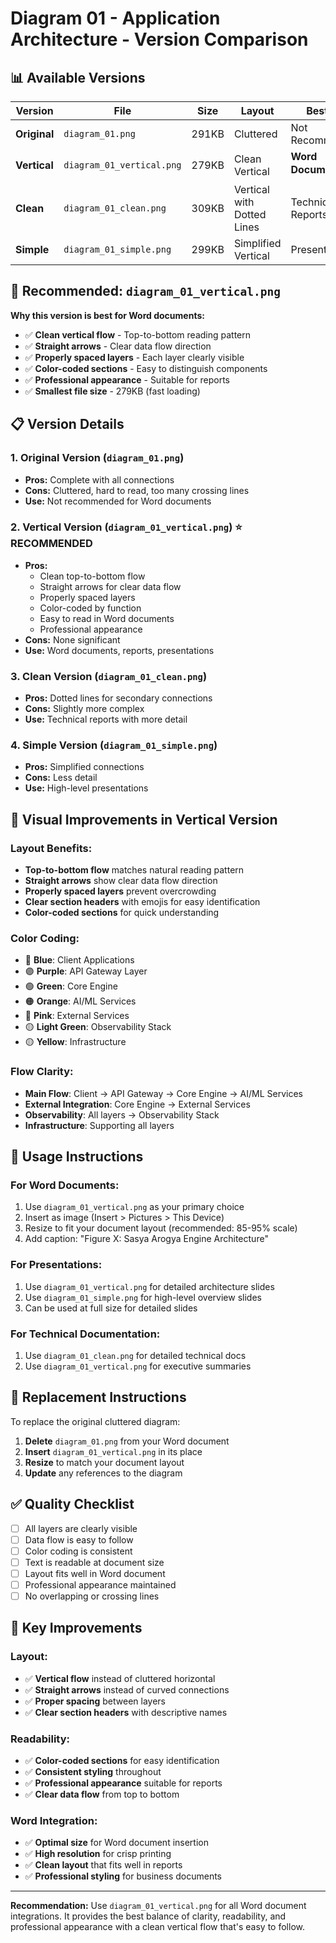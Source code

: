 # Diagram 01 - Application Architecture - Version Comparison

## 📊 Available Versions

| Version | File | Size | Layout | Best For |
|---------|------|------|--------|----------|
| **Original** | `diagram_01.png` | 291KB | Cluttered | Not Recommended |
| **Vertical** | `diagram_01_vertical.png` | 279KB | Clean Vertical | **Word Documents** ⭐ |
| **Clean** | `diagram_01_clean.png` | 309KB | Vertical with Dotted Lines | Technical Reports |
| **Simple** | `diagram_01_simple.png` | 299KB | Simplified Vertical | Presentations |

## 🎯 **Recommended: `diagram_01_vertical.png`**

**Why this version is best for Word documents:**
- ✅ **Clean vertical flow** - Top-to-bottom reading pattern
- ✅ **Straight arrows** - Clear data flow direction
- ✅ **Properly spaced layers** - Each layer clearly visible
- ✅ **Color-coded sections** - Easy to distinguish components
- ✅ **Professional appearance** - Suitable for reports
- ✅ **Smallest file size** - 279KB (fast loading)

## 📋 **Version Details**

### 1. **Original Version** (`diagram_01.png`)
- **Pros:** Complete with all connections
- **Cons:** Cluttered, hard to read, too many crossing lines
- **Use:** Not recommended for Word documents

### 2. **Vertical Version** (`diagram_01_vertical.png`) ⭐ **RECOMMENDED**
- **Pros:** 
  - Clean top-to-bottom flow
  - Straight arrows for clear data flow
  - Properly spaced layers
  - Color-coded by function
  - Easy to read in Word documents
  - Professional appearance
- **Cons:** None significant
- **Use:** Word documents, reports, presentations

### 3. **Clean Version** (`diagram_01_clean.png`)
- **Pros:** Dotted lines for secondary connections
- **Cons:** Slightly more complex
- **Use:** Technical reports with more detail

### 4. **Simple Version** (`diagram_01_simple.png`)
- **Pros:** Simplified connections
- **Cons:** Less detail
- **Use:** High-level presentations

## 🎨 **Visual Improvements in Vertical Version**

### **Layout Benefits:**
- **Top-to-bottom flow** matches natural reading pattern
- **Straight arrows** show clear data flow direction
- **Properly spaced layers** prevent overcrowding
- **Clear section headers** with emojis for easy identification
- **Color-coded sections** for quick understanding

### **Color Coding:**
- 🔵 **Blue**: Client Applications
- 🟣 **Purple**: API Gateway Layer
- 🟢 **Green**: Core Engine
- 🟠 **Orange**: AI/ML Services
- 🔴 **Pink**: External Services
- 🟡 **Light Green**: Observability Stack
- 🟡 **Yellow**: Infrastructure

### **Flow Clarity:**
- **Main Flow**: Client → API Gateway → Core Engine → AI/ML Services
- **External Integration**: Core Engine → External Services
- **Observability**: All layers → Observability Stack
- **Infrastructure**: Supporting all layers

## 📝 **Usage Instructions**

### **For Word Documents:**
1. Use `diagram_01_vertical.png` as your primary choice
2. Insert as image (Insert > Pictures > This Device)
3. Resize to fit your document layout (recommended: 85-95% scale)
4. Add caption: "Figure X: Sasya Arogya Engine Architecture"

### **For Presentations:**
1. Use `diagram_01_vertical.png` for detailed architecture slides
2. Use `diagram_01_simple.png` for high-level overview slides
3. Can be used at full size for detailed slides

### **For Technical Documentation:**
1. Use `diagram_01_clean.png` for detailed technical docs
2. Use `diagram_01_vertical.png` for executive summaries

## 🔄 **Replacement Instructions**

To replace the original cluttered diagram:

1. **Delete** `diagram_01.png` from your Word document
2. **Insert** `diagram_01_vertical.png` in its place
3. **Resize** to match your document layout
4. **Update** any references to the diagram

## ✅ **Quality Checklist**

- [ ] All layers are clearly visible
- [ ] Data flow is easy to follow
- [ ] Color coding is consistent
- [ ] Text is readable at document size
- [ ] Layout fits well in Word document
- [ ] Professional appearance maintained
- [ ] No overlapping or crossing lines

## 🎯 **Key Improvements**

### **Layout:**
- ✅ **Vertical flow** instead of cluttered horizontal
- ✅ **Straight arrows** instead of curved connections
- ✅ **Proper spacing** between layers
- ✅ **Clear section headers** with descriptive names

### **Readability:**
- ✅ **Color-coded sections** for easy identification
- ✅ **Consistent styling** throughout
- ✅ **Professional appearance** suitable for reports
- ✅ **Clear data flow** from top to bottom

### **Word Integration:**
- ✅ **Optimal size** for Word document insertion
- ✅ **High resolution** for crisp printing
- ✅ **Clean layout** that fits well in reports
- ✅ **Professional styling** for business documents

---

**Recommendation:** Use `diagram_01_vertical.png` for all Word document integrations. It provides the best balance of clarity, readability, and professional appearance with a clean vertical flow that's easy to follow.
